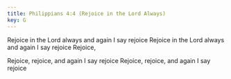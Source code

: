 ```yaml
---
title: Philippians 4:4 (Rejoice in the Lord Always)
key: G
---
```


Rejoice in the Lord always
and again I say rejoice
Rejoice in the Lord always
and again I say rejoice Rejoice,

Rejoice, rejoice, and again I say rejoice
Rejoice, rejoice, and again I say rejoice
